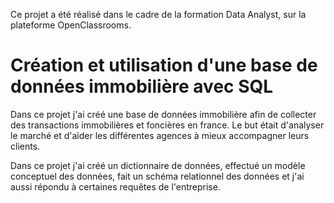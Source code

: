 Ce projet a été réalisé dans le cadre de la formation Data Analyst, sur la plateforme OpenClassrooms.
# Création et utilisation d'une base de données immobilière avec SQL

Dans ce projet j'ai créé une base de données immobilière afin de collecter des transactions immobilières et foncières en france.
Le but était d'analyser le marché et d'aider les différentes agences à mieux accompagner leurs clients.

Dans ce projet j'ai créé un dictionnaire de données, effectué un modèle conceptuel des données, fait un schéma relationnel des données et j'ai aussi répondu à certaines requêtes de l'entreprise.

